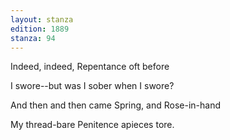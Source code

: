 ```yaml
---
layout: stanza
edition: 1889
stanza: 94
---
```


Indeed, indeed, Repentance oft before

I swore--but was I sober when I swore?

And then and then came Spring, and Rose-in-hand

My thread-bare Penitence apieces tore.